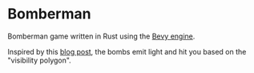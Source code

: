 # Bomberman

Bomberman game written in Rust using the [Bevy engine](https://bevyengine.org/).

Inspired by this [blog post](https://ncase.me/sight-and-light/), the bombs emit light and hit you based on the "visibility polygon".

